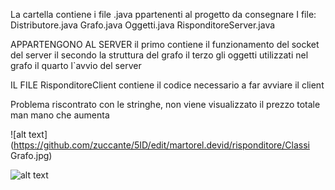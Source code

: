 La cartella contiene i file .java ppartenenti al progetto da consegnare
I file: 
Distributore.java
Grafo.java
Oggetti.java
RisponditoreServer.java

APPARTENGONO AL SERVER 
il primo contiene il funzionamento del socket del server
il secondo la struttura del grafo
il terzo gli oggetti utilizzati nel grafo
il quarto l`avvio del server

IL FILE RisponditoreClient contiene il codice necessario a far avviare il client

Problema riscontrato con le stringhe, non viene visualizzato il prezzo totale man mano che aumenta

![alt text](https://github.com/zuccante/5ID/edit/martorel.devid/risponditore/Classi Grafo.jpg)


![alt text](https://github.com/zuccante/5ID/edit/martorel.devid/risponditore/Grafo.jpg)
